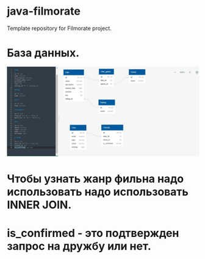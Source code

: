 # java-filmorate
Template repository for Filmorate project.
# База данных.
![schema](schema.JPG)
# Чтобы узнать жанр фильна надо использовать надо использовать INNER JOIN.
# is_confirmed - это подтвержден запрос на дружбу или нет.
